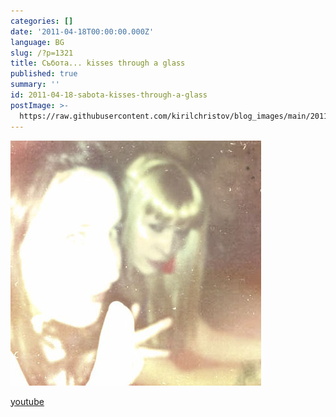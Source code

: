 ```yaml
---
categories: []
date: '2011-04-18T00:00:00.000Z'
language: BG
slug: /?p=1321
title: Събота... kisses through a glass
published: true
summary: ''
id: 2011-04-18-sabota-kisses-through-a-glass
postImage: >-
  https://raw.githubusercontent.com/kirilchristov/blog_images/main/2011/04/IMG_0796.jpg
---
```


![](https://raw.githubusercontent.com/kirilchristov/blog_images/main/2011/04/IMG_0796.jpg)

[youtube](https://www.youtube.com/watch?v=xAcke7zxJYk)
